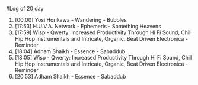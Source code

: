 #Log of 20 day

1. [00:00] Yosi Horikawa - Wandering - Bubbles
1. [17:53] H.U.V.A. Network - Ephemeris - Something Heavens
1. [17:59] Wisp - Qwerty: Increased Productivity Through Hi Fi Sound, Chill Hip Hop Instrumentals and Intricate, Organic, Beat Driven Electronica - Reminder
1. [18:04] Adham Shaikh - Essence - Sabaddub
1. [18:05] Wisp - Qwerty: Increased Productivity Through Hi Fi Sound, Chill Hip Hop Instrumentals and Intricate, Organic, Beat Driven Electronica - Reminder
1. [20:53] Adham Shaikh - Essence - Sabaddub
